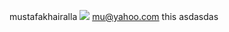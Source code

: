 mustafakhairalla
<img src='https://avatars2.githubusercontent.com/u/57513270?v=4'/>
mu@yahoo.com
this
asdasdas